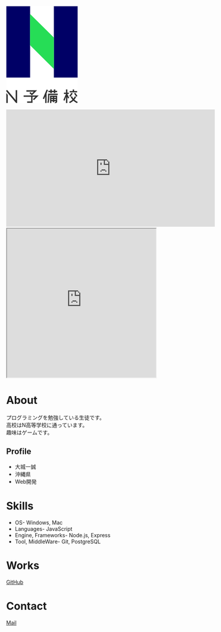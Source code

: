 ![N予備校ロゴ](478b4cf1-private.png)

<iframe width="560" height="315" src="https://www.youtube.com/embed/xhOsnY-k8JM" title="YouTube video player" frameborder="0" allow="accelerometer; autoplay; clipboard-write; encrypted-media; gyroscope; picture-in-picture" allowfullscreen></iframe>

<iframe src="https://openprocessing.org/sketch/1369717/embed/" width="400" height="400"></iframe>

# About

プログラミングを勉強している生徒です。  
高校はN高等学校に通っています。  
趣味はゲームです。  

## Profile
- 大城一誠
- 沖縄県
- Web開発

# Skills
- OS- Windows, Mac
- Languages- JavaScript
- Engine, Frameworks- Node.js, Express
- Tool, MiddleWare- Git, PostgreSQL

# Works
[GitHub](kazuma0417.github.io)

# Contact
[Mail](mailto:kazuma_20n4100016@nnn.ed.jp)
